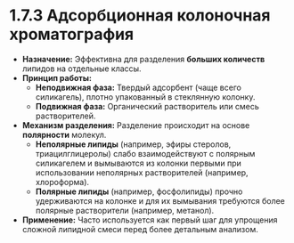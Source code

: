 # 1.7.3 Адсорбционная колоночная хроматография

*   **Назначение:** Эффективна для разделения **больших количеств** липидов на отдельные классы.
*   **Принцип работы:**
    *   **Неподвижная фаза:** Твердый адсорбент (чаще всего силикагель), плотно упакованный в стеклянную колонку.
    *   **Подвижная фаза:** Органический растворитель или смесь растворителей.
*   **Механизм разделения:** Разделение происходит на основе **полярности** молекул.
    *   **Неполярные липиды** (например, эфиры стеролов, триацилглицеролы) слабо взаимодействуют с полярным силикагелем и вымываются из колонки первыми при использовании неполярных растворителей (например, хлороформа).
    *   **Полярные липиды** (например, фосфолипиды) прочно удерживаются на колонке и для их вымывания требуются более полярные растворители (например, метанол).
*   **Применение:** Часто используется как первый шаг для упрощения сложной липидной смеси перед более детальным анализом.
